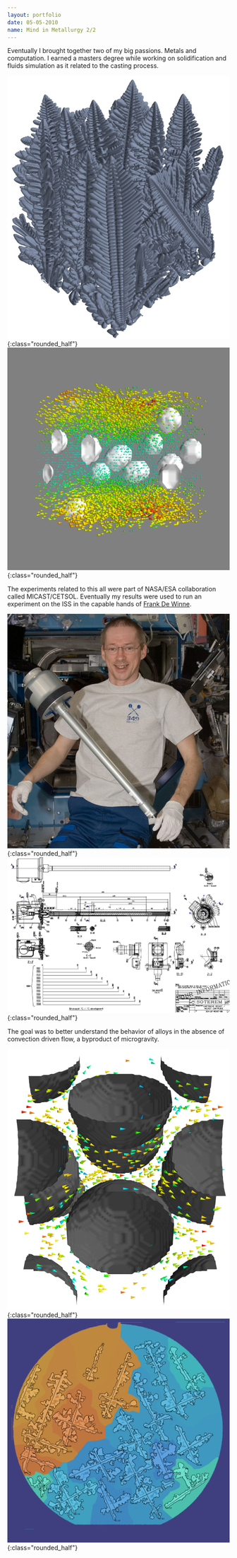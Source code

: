 ```yaml
---
layout: portfolio
date: 05-05-2010
name: Mind in Metallurgy 2/2
---
```


Eventually I brought together two of my big passions.  Metals and computation.
I earned a masters degree while working on solidification and fluids simulation
as it related to the casting process.  

![alt text](/images/metal_dendrite.jpg "Isosurface of simulation"){:class="rounded_half"}
![alt text](/images/metal_flow.png "A 3D flow field visualization"){:class="rounded_half"}

The experiments related to this all were part of NASA/ESA collaboration called MICAST/CETSOL.
Eventually my results were used to run an experiment on the ISS in the capable hands of
[Frank De Winne](https://en.wikipedia.org/wiki/Frank_De_Winne).

![alt text](/images/metals_nasa.jpg "Frank running our experiment (Photo courtesy Frank Szofran NASA)"){:class="rounded_half"}
![alt text](/images/metal_flow_1.png "Isosurface of simulation"){:class="rounded_half"}

The goal was to better understand the behavior of alloys
in the absence of convection driven flow, a byproduct of microgravity.  

![alt text](/images/metal_flow_2.png "A 3D flow field visualization"){:class="rounded_half"}
![alt text](/images/metal_dendrites.png "A 3D flow field visualization"){:class="rounded_half"}

